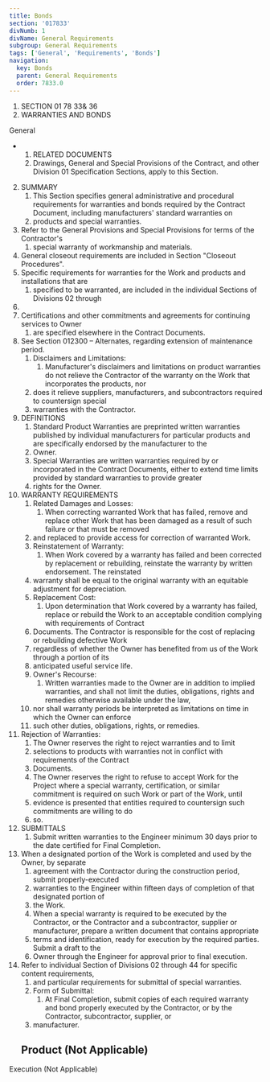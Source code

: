 ```yaml
---
title: Bonds
section: '017833'
divNumb: 1
divName: General Requirements
subgroup: General Requirements
tags: ['General', 'Requirements', 'Bonds']
navigation:
  key: Bonds
  parent: General Requirements
  order: 7833.0
---
```


   1. SECTION 01 78 33& 36
   1. WARRANTIES AND BONDS

General

* 
	1. RELATED DOCUMENTS
   1. Drawings, General and Special Provisions of the Contract, and other Division 01 Specification
Sections, apply to this Section.
2. SUMMARY
   1. This Section specifies general administrative and procedural requirements for warranties and
bonds required by the Contract Document, including manufacturers' standard warranties on
   1. products and special warranties.
1. Refer to the General Provisions and Special Provisions for terms of the Contractor's
   1. special warranty of workmanship and materials.
2. General closeout requirements are included in Section "Closeout Procedures".
3. Specific requirements for warranties for the Work and products and installations that are
   1. specified to be warranted, are included in the individual Sections of Divisions 02 through
44.
4. Certifications and other commitments and agreements for continuing services to Owner
   1. are specified elsewhere in the Contract Documents.
5. See Section 012300 – Alternates, regarding extension of maintenance period.
   1. Disclaimers and Limitations:
      1. Manufacturer's disclaimers and limitations on product warranties
do not relieve the Contractor of the warranty on the Work that incorporates the products, nor
   1. does it relieve suppliers, manufacturers, and subcontractors required to countersign special
   1. warranties with the Contractor.
3. DEFINITIONS
   1. Standard Product Warranties are preprinted written warranties published by individual
manufacturers for particular products and are specifically endorsed by the manufacturer to the
   1. Owner.
   1. Special Warranties are written warranties required by or incorporated in the Contract
Documents, either to extend time limits provided by standard warranties to provide greater
   1. rights for the Owner.
4. WARRANTY REQUIREMENTS
   1. Related Damages and Losses:
      1. When correcting warranted Work that has failed, remove and
replace other Work that has been damaged as a result of such failure or that must be removed
   1. and replaced to provide access for correction of warranted Work.
   1. Reinstatement of Warranty:
      1. When Work covered by a warranty has failed and been corrected
by replacement or rebuilding, reinstate the warranty by written endorsement. The reinstated
   1. warranty shall be equal to the original warranty with an equitable adjustment for depreciation.
   1. Replacement Cost:
      1. Upon determination that Work covered by a warranty has failed, replace or
rebuild the Work to an acceptable condition complying with requirements of Contract
   1. Documents. The Contractor is responsible for the cost of replacing or rebuilding defective Work
   1. regardless of whether the Owner has benefited from us of the Work through a portion of its
   1. anticipated useful service life.
   1. Owner's Recourse:
      1. Written warranties made to the Owner are in addition to implied warranties,
and shall not limit the duties, obligations, rights and remedies otherwise available under the law,
   1. nor shall warranty periods be interpreted as limitations on time in which the Owner can enforce
   1. such other duties, obligations, rights, or remedies.
1. Rejection of Warranties:
      1. The Owner reserves the right to reject warranties and to limit
   1. selections to products with warranties not in conflict with requirements of the Contract
   1. Documents.
   1. The Owner reserves the right to refuse to accept Work for the Project where a special warranty,
certification, or similar commitment is required on such Work or part of the Work, until
   1. evidence is presented that entities required to countersign such commitments are willing to do
   1. so.
5. SUBMITTALS
   1. Submit written warranties to the Engineer minimum 30 days prior to the date certified for Final
Completion.
1. When a designated portion of the Work is completed and used by the Owner, by separate
   1. agreement with the Contractor during the construction period, submit properly-executed
   1. warranties to the Engineer within fifteen days of completion of that designated portion of
   1. the Work.
   1. When a special warranty is required to be executed by the Contractor, or the Contractor and a
subcontractor, supplier or manufacturer, prepare a written document that contains appropriate
   1. terms and identification, ready for execution by the required parties. Submit a draft to the
   1. Owner through the Engineer for approval prior to final execution.
1. Refer to individual Section of Divisions 02 through 44 for specific content requirements,
   1. and particular requirements for submittal of special warranties.
   1. Form of Submittal:
      1. At Final Completion, submit copies of each required warranty and bond
properly executed by the Contractor, or by the Contractor, subcontractor, supplier, or
   1. manufacturer.
   ## Product (Not Applicable)

Execution
 (Not Applicable)

